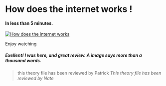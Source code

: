 # How does the internet works !
#### In less than 5 minutes.

[![How does the internet works](https://img.youtube.com/vi/7_LPdttKXPc/0.jpg)](https://www.youtube.com/watch?v=7_LPdttKXPc "How does the internet works")

Enjoy watching


##### Exellent! I was here, and great review. A image says more than a thousand words.

> this theory file has been reviewed by Patrick
*This theory file has been reviewed by Nate*

